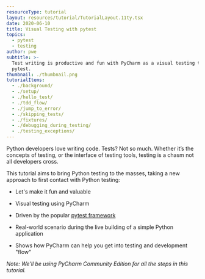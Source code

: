 ```yaml
---
resourceType: tutorial
layout: resources/tutorial/TutorialLayout.11ty.tsx
date: 2020-06-10
title: Visual Testing with pytest
topics:
  - pytest
  - testing
author: pwe
subtitle: >-
  Test writing is productive and fun with PyCharm as a visual testing tool atop
  pytest.
thumbnail: ./thumbnail.png
tutorialItems:
  - ./background/
  - ./setup/
  - ./hello_test/
  - ./tdd_flow/
  - ./jump_to_error/
  - ./skipping_tests/
  - ./fixtures/
  - ./debugging_during_testing/
  - ./testing_exceptions/
---
```


Python developers love writing code. Tests? Not so much. Whether it’s the
concepts of testing, or the interface of testing tools, testing is a chasm
not all developers cross.

This tutorial aims to bring Python testing to the masses, taking a new
approach to first contact with Python testing:

- Let's make it fun and valuable

- Visual testing using PyCharm

- Driven by the popular [pytest framework](https://docs.pytest.org/en/latest/)

- Real-world scenario during the live building of a simple Python application

- Shows how PyCharm can help you get into testing and development "flow"

_Note: We'll be using PyCharm Community Edition for all the steps in this tutorial._
